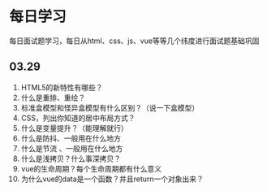 # 每日学习

​	每日面试题学习，每日从html、css、js、vue等等几个纬度进行面试题基础巩固

## 03.29

1. HTML5的新特性有哪些？
2. 什么是重排、重绘？
3. 标准盒模型和怪异盒模型有什么区别？（说一下盒模型）
4. CSS，列出你知道的居中布局方式？
5. 什么是变量提升？（能理解就行）
6. 什么是防抖、一般用在什么地方
7. 什么是节流 、一般用在什么地方
8. 什么是浅拷贝？什么事深拷贝？
9. vue的生命周期？每个生命周期都有什么意义
10. 为什么vue的data是一个函数？并且return一个对象出来？